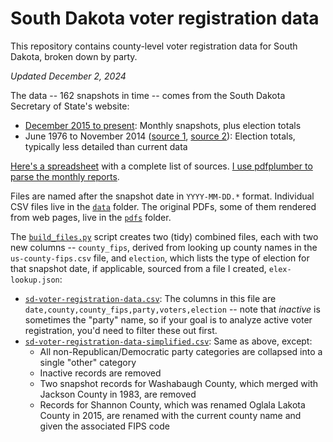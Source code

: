 # South Dakota voter registration data
This repository contains county-level voter registration data for South Dakota, broken down by party.

_Updated December 2, 2024_

The data -- 162 snapshots in time -- comes from the South Dakota Secretary of State's website:
- [December 2015 to present](https://sdsos.gov/elections-voting/upcoming-elections/voter-registration-totals/voter-registration-by-county.aspx): Monthly snapshots, plus election totals
- June 1976 to November 2014 ([source 1](https://sdsos.gov/elections-voting/election-resources/election-history/election-history-search.aspx), [source 2](https://sdsos.gov/elections-voting/election-resources/election-history/official-election-returns.aspx)): Election totals, typically less detailed than current data

[Here's a spreadsheet](https://docs.google.com/spreadsheets/d/10pmZWif5diKq39cQDo4G5NTov3Y5k_FZ-7pHfBYpAJg/edit?usp=sharing) with a complete list of sources. [I use pdfplumber to parse the monthly reports](Parse%20SD%20monthly%20voter%20registration%20report.ipynb).

Files are named after the snapshot date in `YYYY-MM-DD.*` format. Individual CSV files live in the [`data`](data) folder. The original PDFs, some of them rendered from web pages, live in the [`pdfs`](pdfs) folder.

The [`build_files.py`](build_files.py) script creates two (tidy) combined files, each with two new columns -- `county_fips`, derived from looking up county names in the `us-county-fips.csv` file, and `election`, which lists the type of election for that snapshot date, if applicable, sourced from a file I created, `elex-lookup.json`:
- [`sd-voter-registration-data.csv`](sd-voter-registration-data.csv): The columns in this file are `date,county,county_fips,party,voters,election` -- note that _inactive_ is sometimes the "party" name, so if your goal is to analyze active voter registration, you'd need to filter these out first.
- [`sd-voter-registration-data-simplified.csv`](sd-voter-registration-data-simplified.csv): Same as above, except:
    - All non-Republican/Democratic party categories are collapsed into a single "other" category
    - Inactive records are removed
    - Two snapshot records for Washabaugh County, which merged with Jackson County in 1983, are removed
    - Records for Shannon County, which was renamed Oglala Lakota County in 2015, are renamed with the current county name and given the associated FIPS code
